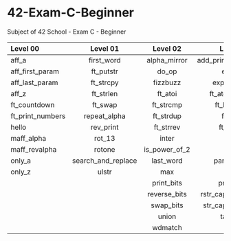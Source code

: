 # 42-Exam-C-Beginner
Subject of 42 School - Exam C - Beginner

Level 00          | Level 01            | Level 02          | Level 03          | Level 04            | Level 05
:-----------      | :-----------:       | :-----------:     | -----------:      | -----------:        | -----------:
aff_a             | first_word          | alpha_mirror      | add_prime_sum     | check_mate          | brackets
aff_first_param		| ft_putstr           | do_op	            | epur_str          | fprime              | brainfuck
aff_last_param		| ft_strcpy           | fizzbuzz	      	| expand_str        | ft_itoa             | ft_itoa_base
aff_z		          | ft_strlen           | ft_atoi		        | ft_atoi_base      | ft_list_foreach     | print_memory
ft_countdown	  	| ft_swap		          | ft_strcmp 	      | ft_list_size      | ft_list_remove_if   | rpn_calc
ft_print_numbers	| repeat_alpha	      | ft_strdup		      | ft_range          | ft_split            |
hello		          | rev_print	          |	ft_strrev		    	| ft_rrange         | rev_wstr            |
maff_alpha	    	| rot_13	          	|	inter       			| hidenp            | rostring            |
maff_revalpha	  	| rotone          	  |	is_power_of_2	    | lcm               | sort_int_tab        |
only_a	        	| search_and_replace	|	last_word     		| paramsum          | sort_list           |
only_z	        	| ulstr             	|	max	            	| pgcd              |
	              	|                     	| print_bits        | print_hex         | |
	             	|                     	| reverse_bits      | rstr_capitalizer  | |
	               |                     	| swap_bits         | str_capitalizer   | |
	              	|                     	| union             | tab_mult          | |
		             |                     | wdmatch           | |
